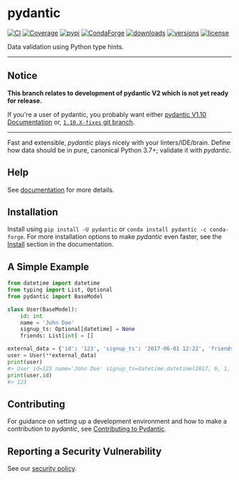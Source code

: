 # pydantic

[![CI](https://github.com/pydantic/pydantic/workflows/CI/badge.svg?event=push)](https://github.com/pydantic/pydantic/actions?query=event%3Apush+branch%3Amain+workflow%3ACI)
[![Coverage](https://coverage-badge.samuelcolvin.workers.dev/pydantic/pydantic.svg)](https://coverage-badge.samuelcolvin.workers.dev/redirect/pydantic/pydantic)
[![pypi](https://img.shields.io/pypi/v/pydantic.svg)](https://pypi.python.org/pypi/pydantic)
[![CondaForge](https://img.shields.io/conda/v/conda-forge/pydantic.svg)](https://anaconda.org/conda-forge/pydantic)
[![downloads](https://pepy.tech/badge/pydantic/month)](https://pepy.tech/project/pydantic)
[![versions](https://img.shields.io/pypi/pyversions/pydantic.svg)](https://github.com/pydantic/pydantic)
[![license](https://img.shields.io/github/license/pydantic/pydantic.svg)](https://github.com/pydantic/pydantic/blob/main/LICENSE)

Data validation using Python type hints.

---

## Notice

**This branch relates to development of pydantic V2 which is not yet ready for release.**

If you're a user of pydantic, you probably want either
[pydantic V1.10 Documentation](https://pydantic-docs.helpmanual.io/) or,
[`1.10.X-fixes` git branch](https://github.com/pydantic/pydantic/tree/1.10.X-fixes).

---

Fast and extensible, *pydantic* plays nicely with your linters/IDE/brain.
Define how data should be in pure, canonical Python 3.7+; validate it with *pydantic*.

## Help

See [documentation](https://pydantic-docs.helpmanual.io/) for more details.

## Installation

Install using `pip install -U pydantic` or `conda install pydantic -c conda-forge`.
For more installation options to make *pydantic* even faster,
see the [Install](https://pydantic-docs.helpmanual.io/install/) section in the documentation.

## A Simple Example

```py
from datetime import datetime
from typing import List, Optional
from pydantic import BaseModel

class User(BaseModel):
    id: int
    name = 'John Doe'
    signup_ts: Optional[datetime] = None
    friends: List[int] = []

external_data = {'id': '123', 'signup_ts': '2017-06-01 12:22', 'friends': [1, '2', b'3']}
user = User(**external_data)
print(user)
#> User id=123 name='John Doe' signup_ts=datetime.datetime(2017, 6, 1, 12, 22) friends=[1, 2, 3]
print(user.id)
#> 123
```

## Contributing

For guidance on setting up a development environment and how to make a
contribution to *pydantic*, see
[Contributing to Pydantic](https://pydantic-docs.helpmanual.io/contributing/).

## Reporting a Security Vulnerability

See our [security policy](https://github.com/pydantic/pydantic/security/policy).
